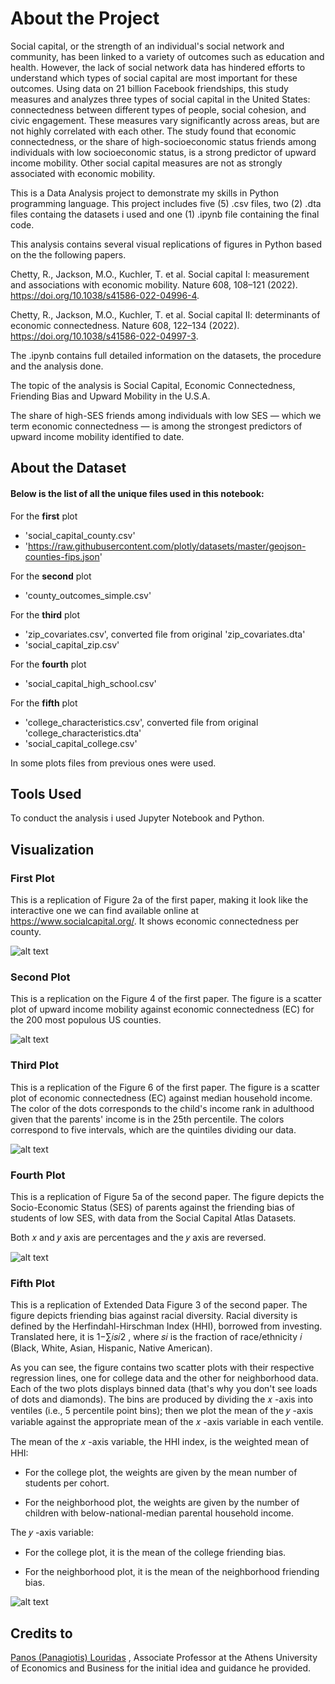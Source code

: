 # About the Project

Social capital, or the strength of an individual's social network and community, has been linked to a variety of outcomes such as education and health. However, the lack of social network data has hindered efforts to understand which types of social capital are most important for these outcomes. Using data on 21 billion Facebook friendships, this study measures and analyzes three types of social capital in the United States: connectedness between different types of people, social cohesion, and civic engagement. These measures vary significantly across areas, but are not highly correlated with each other. The study found that economic connectedness, or the share of high-socioeconomic status friends among individuals with low socioeconomic status, is a strong predictor of upward income mobility. Other social capital measures are not as strongly associated with economic mobility.

This is a Data Analysis project to demonstrate my skills in Python programming language. This project includes five (5) .csv files, two (2) .dta files containg the datasets i used and one (1) .ipynb file containing the final code.

This analysis contains several visual replications of figures in Python based on the the following papers.

Chetty, R., Jackson, M.O., Kuchler, T. et al. Social capital I: measurement and associations with economic mobility. Nature 608, 108–121 (2022). https://doi.org/10.1038/s41586-022-04996-4.

Chetty, R., Jackson, M.O., Kuchler, T. et al. Social capital II: determinants of economic connectedness. Nature 608, 122–134 (2022). https://doi.org/10.1038/s41586-022-04997-3.

The .ipynb contains full detailed information on the datasets, the procedure and the analysis done.

The topic of the analysis is Social Capital, Economic Connectedness, Friending Bias and Upward Mobility in the U.S.A.

The share of high-SES friends among individuals with low SES — which we term economic connectedness — is among the strongest predictors of upward income mobility identified to date.

## About the Dataset

#### Below is the list of all the unique files used in this notebook:
For the **first** plot
* 'social_capital_county.csv'
* 'https://raw.githubusercontent.com/plotly/datasets/master/geojson-counties-fips.json'

For the **second** plot
* 'county_outcomes_simple.csv'

For the **third** plot
* 'zip_covariates.csv', converted file from original 'zip_covariates.dta'
* 'social_capital_zip.csv'

For the **fourth** plot
* 'social_capital_high_school.csv'

For the **fifth** plot
* 'college_characteristics.csv', converted file from original 'college_characteristics.dta'
* 'social_capital_college.csv'

In some plots files from previous ones were used.

## Tools Used

To conduct the analysis i used Jupyter Notebook and Python.

## Visualization

### First Plot

This is a replication of Figure 2a of the first paper, making it look like the interactive one we can find available online at https://www.socialcapital.org/.
It shows economic connectedness per county.

![alt text](https://github.com/IoannisVougias/DataAnalysisPortofolio/blob/main/Economic%20Connectedness/Graphs/ec_county.png)

### Second Plot

This is a replication on the Figure 4 of the first paper. The figure is a scatter plot of upward income mobility against economic connectedness (EC) for the 200 most populous US counties.

![alt text](https://github.com/IoannisVougias/DataAnalysisPortofolio/blob/main/Economic%20Connectedness/Graphs/household_income_ec.png)

### Third Plot

This is a replication of the Figure 6 of the first paper. The figure is a scatter plot of economic connectedness (EC) against median household income. The color of the dots corresponds to the child's income rank in adulthood given that the parents' income is in the 25th percentile. The colors correspond to five intervals, which are the quintiles dividing our data.

![alt text](https://github.com/IoannisVougias/DataAnalysisPortofolio/blob/main/Economic%20Connectedness/Graphs/upward_mobility_ec.png)

### Fourth Plot

This is a replication of Figure 5a of the second paper. The figure depicts the Socio-Economic Status (SES) of parents against the friending bias of students of low SES, with data from the Social Capital Atlas Datasets.

Both  𝑥  and  𝑦  axis are percentages and the  𝑦  axis are reversed.

![alt text](https://github.com/IoannisVougias/DataAnalysisPortofolio/blob/main/Economic%20Connectedness/Graphs/friending_bias_hs.png)

### Fifth Plot

This is a replication of Extended Data Figure 3 of the second paper. The figure depicts friending bias against racial diversity. Racial diversity is defined by the Herfindahl-Hirschman Index (HHI), borrowed from investing. Translated here, it is  1−∑𝑖𝑠𝑖2 , where  𝑠𝑖  is the fraction of race/ethnicity  𝑖  (Black, White, Asian, Hispanic, Native American).

As you can see, the figure contains two scatter plots with their respective regression lines, one for college data and the other for neighborhood data. Each of the two plots displays binned data (that's why you don't see loads of dots and diamonds). The bins are produced by dividing the  𝑥 -axis into ventiles (i.e., 5 percentile point bins); then we plot the mean of the  𝑦 -axis variable against the appropriate mean of the  𝑥 -axis variable in each ventile.

The mean of the  𝑥 -axis variable, the HHI index, is the weighted mean of HHI:

* For the college plot, the weights are given by the mean number of students per cohort.

* For the neighborhood plot, the weights are given by the number of children with below-national-median parental household income.

The  𝑦 -axis variable:

* For the college plot, it is the mean of the college friending bias.

* For the neighborhood plot, it is the mean of the neighborhood friending bias.

![alt text](https://github.com/IoannisVougias/DataAnalysisPortofolio/blob/main/Economic%20Connectedness/Graphs/hhi_friending_bias.png)

## Credits to 
<a href="https://github.com/louridas" target="_blank">Panos (Panagiotis) Louridas</a> , Associate Professor at the Athens University of Economics and Business for the initial idea and guidance he provided.


